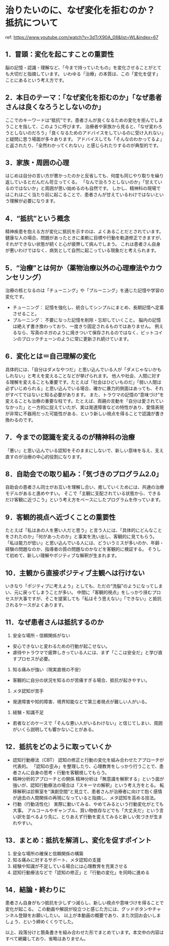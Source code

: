 # 治りたいのに、なぜ変化を拒むのか？　抵抗について

ref: <https://www.youtube.com/watch?v=3dTrX90A_08&list=WL&index=67>

## 1．冒頭：変化を起こすことの重要性

脳の記憶・認識・理解など、「今まで持っていたもの」を変化させることがとても大切だと指摘しています。
いわゆる「治療」の本質は、この「変化を促す」ことにあるという考え方です。

## 2．本日のテーマ：「なぜ変化を拒むのか」「なぜ患者さんは良くなろうとしないのか」

ここでのキーワードは“抵抗”です。患者さんが良くなるための変化を拒んでしまうことを指して、このように呼びます。
治療者や家族から見ると、「なぜ変わろうとしないのだろう」「良くなるためのアドバイスをしているのに受け入れない」と疑問に思う場面が多々あります。
アドバイスしても「そんなのわかってるよ」と返されたり、「全然わかってくれない」と感じられたりするのが典型的です。

## 3．家族・周囲の心理

はじめは自分の言い方が悪かったのかと反省しても、何度も同じやり取りを繰り返しているとだんだん苛立ってくる。
「なんで治ろうとしないのか」「甘えているのではないか」と周囲が思い始めるのも自然です。
しかし、精神科の現場ではこれはごく当たり前に起こることで、患者さんが甘えているわけではないという理解が必要になります。

## 4．“抵抗”という概念

精神疾患を抱える方が変化に抵抗を示すのは、よくあることだとされています。
健康な人の場合、問題があったときに柔軟に目標や行動を軌道修正できますが、それができない状態が続くと心が疲弊して病んでしまう。
これは患者さん自身が悪いわけではなく、病気として自然に起こっている現象だと考えられます。

## 5．“治療”とは何か（薬物治療以外の心理療法やカウンセリング）

治療の核となるのは「チューニング」や「プルーニング」を通じた記憶や学習の変化です。

- チューニング：
記憶を強化し、統合してシンプルにまとめ、長期記憶へ定着させること。
- プルーニング：
不要になった記憶を削除・忘却していくこと。
脳内の記憶は絶えず書き換わっており、一度きり固定されるものではありません。
例えるなら、写真のネガのように焼きついて保存されるのではなく、ビットコインのブロックチェーンのように常に更新され続けています。

## 6．変化とは＝自己理解の変化

具体的には、「自分はダメなやつだ」と思い込んでいる人が「ダメじゃないかもしれない」と考えを変えることなどが挙げられます。
他人や社会、人間に対する理解を変えることも重要です。たとえば「社会はひどいものだ」「弱い人間は必ずいじめられる」と思い込んでいる場合、確かに暴力的側面はあっても、それがすべてではないと知る必要があります。
また、トラウマの記憶の“意味づけ”を変えることも治療の重要な柱です。たとえば、両親の言動を「自分は愛されていなかった」と一方的に捉えていたが、実は発達障害などの特性があり、愛情表現が非常に不器用だった可能性がある、という新しい視点を得ることで認識が書き換わるのです。

## 7．今までの認識を変えるのが精神科の治療

「悪い」と思い込んでいる認知をそのままにしないで、新しい意味を与え、支え直すのが治療の中心的役割になります。

## 8．自助会での取り組み：「気づきのプログラム2.0」

自助会の患者さん同士がお互いを理解し合い、癒していくためには、共通の治療モデルがあると進めやすい。
そこで「主観に支配されている状態から、できるだけ客観に近づこう」という考え方をベースにしたプログラムを作っています。

## 9．客観的視点へ近づくことの重要性

たとえば「私はあの人を悪い人だと思う」と言う人には、「具体的にどんなことをされたのか」「何があったのか」と事実を洗い出し、客観的に見てもらう。
「私は能力が低い」と思い込んでいる人には、どういうミスが多いのか、年齢・経験の問題なのか、指導者の質の問題なのかなどを客観的に検証する。
そうして初めて、新しい理解やポジティブな解釈が生まれます。

## 10．主観から直接ポジティブ主観へは行けない

いきなり「ポジティブに考えよう」としても、ただの“洗脳”のようになってしまい、元に戻ってしまうことが多い。
中間に「客観的視点」をしっかり挟むプロセスが大事ですが、そこを提案しても「私はそう思えない」「できない」と抵抗されるケースがよくあります。

## 11．なぜ患者さんは抵抗するのか

 1. 安全な場所・信頼関係がない

- 安心できないと変わるための行動が起こせない。
- 虐待やトラウマで疲弊しきっている人には、まず「ここは安全だ」と学び直すプロセスが必要。

 1. 知る痛みが強い（現実直視の不安）

- 客観的に自分の状況を知るのが苦痛すぎる場合、抵抗が起きやすい。

 1. メタ認知が苦手

- 発達障害や知的障害、境界知能などで第三者視点が難しい人がいる。

 1. 経験・知識不足

- 若者などのケースで「そんな悪い人がいるわけない」と信じてしまい、周囲がいくら説明しても響かないことがある。

## 12．抵抗をどのように取っていくか

- 認知行動療法（CBT）
認知の修正と行動の変化を組み合わせたアプローチが代表的。
「認知の歪み」を整理したり、心理教育をしっかり行うことで、患者さんに自身の思考・行動を客観視してもらう。
- 精神分析的アプローチとの関係
精神分析は「無意識を解釈する」という面が強いが、認知行動療法の場合は「スキーマの解釈」という考え方をとる。
転移解釈は診察室を“演劇空間”と見立て、患者さんが治療者に向けて抱く感情が過去の人間関係の再現になっていると指摘し、メタ認知を高める技法。
- 行動（行動活性化）
実際に動いてみる、やめてみるという行動変化がとても大事。
アルコールやギャンブル、買い物依存などでも「大丈夫だ」という言い訳を並べるより先に、とりあえず行動を変えてみると新しい気づきが生まれやすい。

## 13．まとめ：抵抗を解消し、変化を促すポイント

 1. 安全な場所の確保と信頼関係の構築
 2. 知る痛みに対するサポート、メタ認知の支援
 3. 経験や知識が不足している場合には心理教育を充実させる
 4. 認知行動療法などで「認知の修正」と「行動の変化」を同時に進める

## 14．結論・終わりに

患者さん自身がもつ抵抗を少しずつ減らし、新しい視点や意味づけを得ることで変化が起こる。
この動画や解説が役立つと感じた方には、グッドボタンやチャンネル登録をお願いしたい。
以上が本動画の概要であり、また次回お会いしましょう、という締めくくりでした。

以上、段落分けと箇条書きを組み合わせた形でまとめています。本文中の内容はすべて網羅しており、省略はありません。
